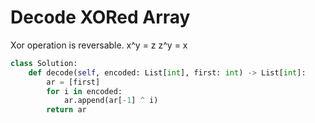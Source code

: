 # Decode XORed Array
Xor operation is reversable. x^y = z z^y = x
```python
class Solution:
    def decode(self, encoded: List[int], first: int) -> List[int]:
        ar = [first]
        for i in encoded:
            ar.append(ar[-1] ^ i)
        return ar
```
